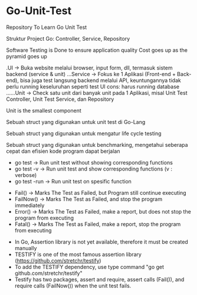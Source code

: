 # Go-Unit-Test
Repository To Learn Go Unit Test

Struktur Project Go: Controller, Service, Repository


Software Testing is Done to ensure application quality
Cost goes up as the pyramid goes up
<!-- Test Pyramid -->
.UI                 -> Buka website melalui browser, input form, dll, termasuk sistem backend (service & unit) 
...Service          -> Fokus ke 1 Aplikasi (Front-end + Back-end), bisa juga test langsung backend melalui API, keuntungannya tidak perlu running keseluruhan seperti test UI
                       cons: harus running database
......Unit          -> Check satu unit dari banyak unit pada 1 Aplikasi, misal Unit Test Controller, Unit Test Service, dan Repository


Unit is the smallest component

<!-- testing.T -->
Sebuah struct yang digunakan untuk unit test di Go-Lang

<!-- testing.M -->
Sebuah struct yang digunakan untuk mengatur life cycle testing

<!-- testing.B -->
Sebuah struct yang digunakan untuk benchmarking, mengetahui seberapa cepat dan efisien kode program dapat berjalan

<!-- Command To Run Unit Test -->
- go test                       -> Run unit test without showing corresponding functions
- go test -v                    -> Run unit test and show corresponding functions (v : verbose)
- go test -run <functionName>   -> Run unit test on spesific function

<!-- To Fail Unit test -->
- Fail()    -> Marks The Test as Failed, but Program still continue executing
- FailNow() -> Marks The Test as Failed, and stop the program immediately
- Error()   -> Marks The Test as Failed, make a report, but does not stop the program from executing
- Fatal()   -> Marks The Test as Failed, make a report, stop the program from executing

<!-- Unit testing using if-else is not efficient, especially when more data is involved, therefore we can utilize assertion-->
- In Go, Assertion library is not yet available, therefore it must be created manually
- TESTIFY is one of the most famous assertion library (https://github.com/stretchr/testify)
- To add the TESTIFY dependency, use type command "go get github.com/stretchr/testify"
- Testify has two packages, assert and require, assert calls (Fail()), and require calls (FailNow()) when the unit test fails.